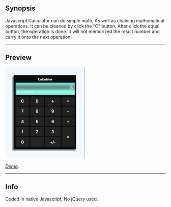 ## Synopsis

Javascript Calculator can do simple math, As well as chaining mathematical operations. It can be cleaned by click the “C” button. 
After click the equal button, the operation is done. It will not memorized the result number and carry it onto the next operation.


---
## Preview

![Project Preview](https://github.com/lizzyQ/Calculator/blob/master/preview.png?raw=true)

[*Demo*](http://codepen.io/lizzyQ/full/qRVXGb/). 


***
## Info

Coded in native Javascript, No jQuery used.
